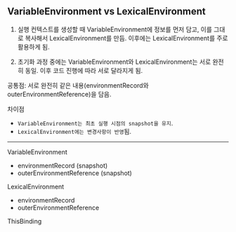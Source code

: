 ## VariableEnvironment vs LexicalEnvironment

1. 실행 컨텍스트를 생성할 때 VariableEnvironment에 정보를 먼저 담고, 이를 그대로 복사해서 LexicalEnvironment를 만듬. 이후에는 LexicalEnvironment를 주로 활용하게 됨.

2. 초기화 과정 중에는 VariableEnvironment와 LexicalEnvironment는 서로 완전히 동일. 이후 코드 진행에 따라 서로 달라지게 됨.

공통점: 서로 완전히 같은 내용(environmentRecord와 outerEnvironmentReference)을 담음.

차이점

- `VariableEnvironment는 최초 실행 시점의 snapshot을 유지`.
- `LexicalEnvironment에는 변경사항이 반영`됨.

---

VariableEnvironment

- environmentRecord (snapshot)
- outerEnvironmentReference (snapshot)

LexicalEnvironment

- environmentRecord
- outerEnvironmentReference

ThisBinding
